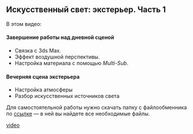 ## Искусственный свет: экстерьер. Часть 1

В этом видео:

#### Завершение работы над дневной сценой

- Связка c 3ds Max.  
- Эффект воздушной перспективы.
- Настройка материала с помощью _Multi-Sub_.

#### Вечерняя сцена экстерьера

- Настройка атмосферы  
- Разбор искусственных источников света

Для самостоятельной работы нужно скачать папку c файлообменника по [ссылке](https://app.box.com/s/3j85qweo1jeslnin4r386tpntel7pfg5) — в ней вы найдете все необходимые файлы.

[video](https://player.softculture.cc/embed/online/SVR/SVR_15.24.05_L5-1_Interior_Nightlight_Part1)
